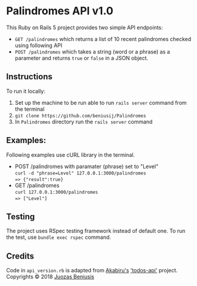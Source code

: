 # Palindromes API v1.0

This Ruby on Rails 5 project provides two simple API endpoints:

- `GET /palindromes` which returns a list of 10 recent palindromes checked using following API
- `POST /palindromes` which takes a string (word or a phrase) as a parameter and returns `true` or `false` in a JSON object. 

Instructions
-
To run it locally: 
1. Set up the machine to be run able to run `rails server` command from the terminal
2. `git clone https://github.com/beniusij/Palindromes`
3. In `Palindromes` directory run the `rails server` command 

Examples:
- 
Following examples use cURL library in the terminal. 

- POST /palindromes with paramater (phrase) set to "Level"\
`curl -d "phrase=Level" 127.0.0.1:3000/palindromes`\
`=> {"result":true}`
- GET /palindromes\
`curl 127.0.0.1:3000/palindromes`\
`=> ["Level"]`

Testing
-
The project uses RSpec testing framework instead of default one. To run the test, use `bundle exec rspec` command.

Credits
-
Code in `api_version.rb` is adapted from [Akabiru's](https://github.com/akabiru) ['todos-api'](https://github.com/akabiru/todos-api) project.\
Copyrights © 2018 [Juozas Beniusis](https://github.com/beniusij) 